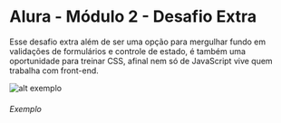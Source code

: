 # Alura - Módulo 2 - Desafio Extra

Esse desafio extra além de ser uma opção para mergulhar fundo em validações de formulários e controle de estado, é também uma oportunidade para treinar CSS, afinal nem só de JavaScript vive quem trabalha com front-end.

![alt exemplo](https://caelum-online-public.s3.amazonaws.com/bootcamp-jamstack/modulo-2/M%C3%B3dulo2-Desafio-Extra-img1.png)

###### Exemplo
